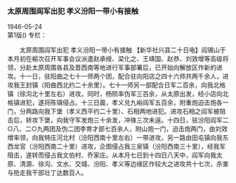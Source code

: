### 太原周围阎军出犯  孝义汾阳一带小有接触  

1946-05-24  
第1版()
专栏：

　　太原周围阎军出犯
    孝义汾阳一带小有接触
    【新华社兴县二十日电】阎锡山于本月初在榆次召开军事会议派遣赵承绶、梁化之、王靖国、赵恭、刘效增等高级将领，分赴太原周围各县及晋西南等地进行军事部署后，已开始向解放区作新的进攻。十一日，驻阳曲之七十一师两个团，配合驻向阳店之四十六师共两千余人，进攻我王封镇（阳曲西北约二十余里）。七十一师另一部配合日军二百余，向我北格镇（徐沟北十里左右）进攻。同时，杨陨率伪军三百余，从太原出发，经小店向北格镇进犯，遂将陈镇侵占。十三日晨，孝义兑九峪阎军五百余，附重炮迫击炮各一门，分两路向我下堡（孝义西平约二十里）、石相两地进犯。进攻石相之阎军被阻击后，转攻下堡，向我守军发炮三十余发，冲锋三次未逞。十四日，驻汾阳阎军二○八、二○九两团及伪二团李育才部七百余人，附山炮一门，迫击炮两门，由刘效增率领，向我特庄河北村（汾阳西南十里左右）一带进攻，另一路由田屯镇向我东西龙官（汾阳西南二十里）进攻，企图侵占我三泉镇（汾阳西南三十里），经我军阻击，遂转而侵占我文伯村、乔家庄。从本月七日到十四日八天中，阎军向我太原、清源、徐沟、文水、交城、汾阳、孝义等边缘区作较大之进攻共十七次，杀害与抢走我干部壮丁达数百人。  
